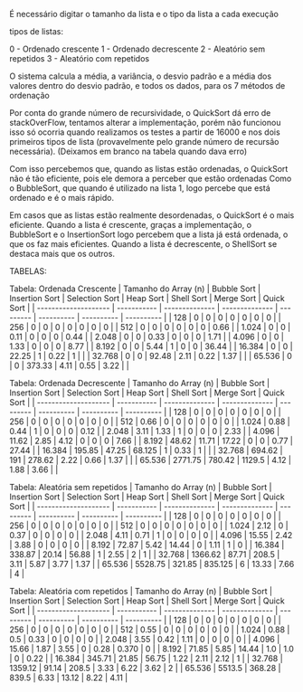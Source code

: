 É necessário digitar o tamanho da lista e o tipo da lista a cada execução

tipos de listas:

0 - Ordenado crescente
1 - Ordenado decrescente
2 - Aleatório sem repetidos 
3 - Aleatório com repetidos

O sistema calcula a média, a variância, o desvio padrão e a média dos valores dentro do desvio padrão, e todos os dados, para os 7 métodos de ordenação

Por conta do grande número de recursividade, o QuickSort dá erro de stackOverFlow, tentamos alterar a implementação, porém não funcionou
isso só ocorria quando realizamos os testes a partir de 16000 e nos dois primeiros tipos de lista (provavelmente pelo grande número de recursão necessária).
(Deixamos em branco na tabela quando dava erro)

Com isso percebemos que, quando as listas estão ordenadas, o QuickSort não é tão eficiente, pois ele demora a perceber que estão ordenadas
Como o BubbleSort, que quando é utilizado na lista 1, logo percebe que está ordenado e é o mais rápido.

Em casos que as listas estão realmente desordenadas, o QuickSort é o mais eficiente.
Quando a lista é crescente, graças a implementação, o BubbleSort e o InsertionSort logo percebem que a lista já está ordenada, o que os faz mais eficientes.
Quando a lista é decrescente, o ShellSort se destaca mais que os outros.


TABELAS:

Tabela: Ordenada Crescente
| Tamanho do Array (n) | Bubble Sort | Insertion Sort | Selection Sort | Heap Sort | Shell Sort | Merge Sort | Quick Sort |
| -------------------- | ----------- | -------------- | -------------- | --------- | ---------- | ---------- | ---------- |
| 128                  | 0           | 0              | 0              | 0         | 0          | 0          | 0          |
| 256                  | 0           | 0              | 0              | 0         | 0          | 0          | 0          |
| 512                  | 0           | 0              | 0              | 0         | 0          | 0          | 0.66       |
| 1.024                | 0           | 0              | 0.11           | 0         | 0          | 0          | 0.44       |
| 2.048                | 0           | 0              | 0.33           | 0         | 0          | 0          | 1.71       |
| 4.096                | 0           | 0              | 1.33           | 0         | 0          | 0          | 8.77       |
| 8.192                | 0           | 0              | 5.44           | 1         | 0          | 0          | 36.44      |
| 16.384               | 0           | 0              | 22.25          | 1         | 0.22       | 1          |            |
| 32.768               | 0           | 0              | 92.48          | 2.11      | 0.22       | 1.37       |            |
| 65.536               | 0           | 0              | 373.33         | 4.11      | 0.55       | 3.22       |            |


Tabela: Ordenada Decrescente
| Tamanho do Array (n) | Bubble Sort | Insertion Sort | Selection Sort | Heap Sort | Shell Sort | Merge Sort | Quick Sort |
| -------------------- | ----------- | -------------- | -------------- | --------- | ---------- | ---------- | ---------- |
| 128                  | 0           | 0              | 0              | 0         | 0          | 0          | 0          |
| 256                  | 0           | 0              | 0              | 0         | 0          | 0          | 0          |
| 512                  | 0.66        | 0              | 0              | 0         | 0          | 0          | 0          |
| 1.024                | 0.88        | 0.44           | 1              | 0         | 0          | 0          | 0.12       |
| 2.048                | 3.11        | 1.33           | 1              | 0         | 0          | 0          | 2.33       |
| 4.096                | 11.62       | 2.85           | 4.12           | 0         | 0          | 0          | 7.66       |
| 8.192                | 48.62       | 11.71          | 17.22          | 0         | 0          | 0.77       | 27.44      |
| 16.384               | 195.85      | 47.25          | 68.125         | 1         | 0.33       | 1          |            |
| 32.768               | 694.62      | 191            | 278.62         | 2.22      | 0.66       | 1.37       |            |
| 65.536               | 2771.75     | 780.42         | 1129.5         | 4.12      | 1.88       | 3.66       |            |


Tabela: Aleatória sem repetidos
| Tamanho do Array (n) | Bubble Sort | Insertion Sort | Selection Sort | Heap Sort | Shell Sort | Merge Sort | Quick Sort |
| -------------------- | ----------- | -------------- | -------------- | --------- | ---------- | ---------- | ---------- |
| 128                  | 0           | 0              | 0              | 0         | 0          | 0          | 0          |
| 256                  | 0           | 0              | 0              | 0         | 0          | 0          | 0          |
| 512                  | 0           | 0              | 0              | 0         | 0          | 0          | 0          |
| 1.024                | 2.12        | 0              | 0.37           | 0         | 0          | 0          | 0          |
| 2.048                | 4.11        | 0.71           | 1              | 0         | 0          | 0          | 0          |
| 4.096                | 15.55       | 2.42           | 3.88           | 0         | 0          | 0          | 0          |
| 8.192                | 72.87       | 5.42           | 14.44          | 0         | 1.11       | 1          | 0          |
| 16.384               | 338.87      | 20.14          | 56.88          | 1         | 2.55       | 2          | 1          |
| 32.768               | 1366.62     | 87.71          | 208.5          | 3.11      | 5.87       | 3.77       | 1.37       |
| 65.536               | 5528.75     | 321.85         | 835.125        | 6         | 13.33      | 7.66       | 4          |


Tabela: Aleatória com repetidos
| Tamanho do Array (n) | Bubble Sort | Insertion Sort | Selection Sort | Heap Sort | Shell Sort | Merge Sort | Quick Sort |
| -------------------- | ----------- | -------------- | -------------- | --------- | ---------- | ---------- | ---------- |
| 128                  | 0           | 0              | 0              | 0         | 0          | 0          | 0          |
| 256                  | 0           | 0              | 0              | 0         | 0          | 0          | 0          |
| 512                  | 0.55        | 0              | 0              | 0         | 0          | 0          | 0          |
| 1.024                | 0.88        | 0.5            | 0.33           | 0         | 0          | 0          | 0          |
| 2.048                | 3.55        | 0.42           | 1.11           | 0         | 0          | 0          | 0          |
| 4.096                | 15.66       | 1.87           | 3.55           | 0         | 0.28       | 0.370      | 0          |
| 8.192                | 71.85       | 5.85           | 14.44          | 1.0       | 1.0        | 0          | 0.22       |
| 16.384               | 345.71      | 21.85          | 56.75          | 1.22      | 2.11       | 2.12       | 1          |
| 32.768               | 1359.12     | 91.14          | 208.5          | 3.33      | 6.22       | 3.62       | 2          |
| 65.536               | 5513.5      | 368.28         | 839.5          | 6.33      | 13.12      | 8.22       | 4.11       |